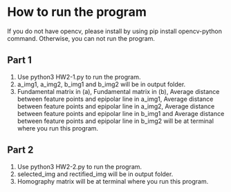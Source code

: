 # How to run the program
If you do not have opencv, please install by using pip install opencv-python command. Otherwise, you can not run the program.
## Part 1
1. Use python3 HW2-1.py to run the program.
2. a_img1, a_img2, b_img1 and b_img2 will be in output folder.
3. Fundamental matrix in (a), Fundamental matrix in (b), Average distance between feature points and epipolar line in a_img1, Average distance between feature points and epipolar line in a_img2, Average distance between feature points and epipolar line in b_img1 and Average distance between feature points and epipolar line in b_img2 will be at terminal where you run this program.
## Part 2
1. Use python3 HW2-2.py to run the program.
2. selected_img and rectified_img will be in output folder.
3. Homography matrix will be at terminal where you run this program.